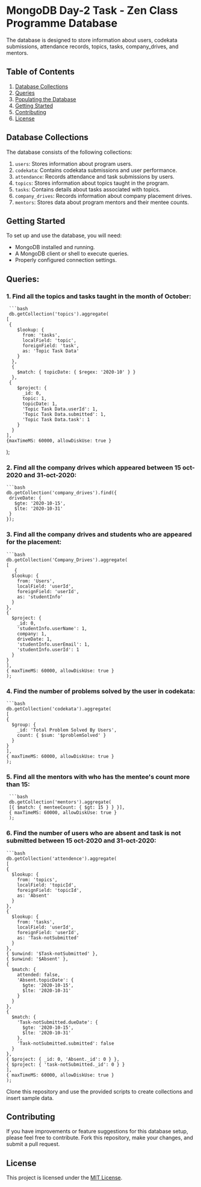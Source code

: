 # MongoDB Day-2 Task - Zen Class Programme Database

The database is designed to store information about users, codekata submissions, attendance records, topics, tasks, company_drives, and mentors.

## Table of Contents

1. [Database Collections](#database-collections)
2. [Queries](#queries)
3. [Populating the Database](#populating-the-database)
4. [Getting Started](#getting-started)
5. [Contributing](#contributing)
6. [License](#license)

## Database Collections

The database consists of the following collections:

1. `users`: Stores information about program users.
2. `codekata`: Contains codekata submissions and user performance.
3. `attendance`: Records attendance and task submissions by users.
4. `topics`: Stores information about topics taught in the program.
5. `tasks`: Contains details about tasks associated with topics.
6. `company_drives`: Records information about company placement drives.
7. `mentors`: Stores data about program mentors and their mentee counts.

## Getting Started

To set up and use the database, you will need:

- MongoDB installed and running.
- A MongoDB client or shell to execute queries.
- Properly configured connection settings.

## Queries:

### 1. Find all the topics and tasks taught in the month of October:

     ```bash
     db.getCollection('topics').aggregate(
    [
     {
        $lookup: {
          from: 'tasks',
          localField: 'topic',
          foreignField: 'task',
          as: 'Topic Task Data'
        }
      },
      {
        $match: { topicDate: { $regex: '2020-10' } }
      },
     {
        $project: {
          _id: 0,
          topic: 1,
          topicDate: 1,
          'Topic Task Data.userId': 1,
          'Topic Task Data.submitted': 1,
          'Topic Task Data.task': 1
        }
      }
    ],
    {maxTimeMS: 60000, allowDiskUse: true }
  ); 

### 2. Find all the company drives which appeared between 15 oct-2020 and 31-oct-2020:

    ```bash
    db.getCollection('company_drives').find({
     driveDate: {
       $gte: '2020-10-15',
       $lte: '2020-10-31'
     }
    });

### 3. Find all the company drives and students who are appeared for the placement:


    ```bash
    db.getCollection('Company_Drives').aggregate(
    [
       {
      $lookup: {
        from: 'Users',
        localField: 'userId',
        foreignField: 'userId',
        as: 'studentInfo'
      }
    },
    {
      $project: {
        _id: 0,
        'studentInfo.userName': 1,
        company: 1,
        driveDate: 1,
        'studentInfo.userEmail': 1,
        'studentInfo.userId': 1
      }
    }
    ],
    { maxTimeMS: 60000, allowDiskUse: true }
    );

### 4. Find the number of problems solved by the user in codekata:

    ```bash
    db.getCollection('codekata').aggregate(
    [
    {
      $group: {
        _id: 'Total Problem Solved By Users',
        count: { $sum: '$problemSolved' }
      }
    }
    ],
    { maxTimeMS: 60000, allowDiskUse: true }
    );

### 5. Find all the mentors with who has the mentee's count more than 15:

     ```bash
     db.getCollection('mentors').aggregate(
     [{ $match: { menteeCount: { $gt: 15 } } }],
     { maxTimeMS: 60000, allowDiskUse: true }
     );

### 6. Find the number of users who are absent and task is not submitted  between 15 oct-2020 and 31-oct-2020:

    ```bash
    db.getCollection('attendence').aggregate(
    [
    {
      $lookup: {
        from: 'topics',
        localField: 'topicId',
        foreignField: 'topicId',
        as: 'Absent'
      }
    },
    {
      $lookup: {
        from: 'tasks',
        localField: 'userId',
        foreignField: 'userId',
        as: 'Task-notSubmitted'
      }
    },
    { $unwind: '$Task-notSubmitted' },
    { $unwind: '$Absent' },
    {
      $match: {
        attended: false,
        'Absent.topicDate': {
          $gte: '2020-10-15',
          $lte: '2020-10-31'
        }
      }
    },
    {
      $match: {
        'Task-notSubmitted.dueDate': {
          $gte: '2020-10-15',
          $lte: '2020-10-31'
        },
        'Task-notSubmitted.submitted': false
      }
    },
    { $project: { _id: 0, 'Absent._id': 0 } },
    { $project: { 'task-notSubmitted._id': 0 } }
    ],
    { maxTimeMS: 60000, allowDiskUse: true }
    );


Clone this repository and use the provided scripts to create collections and insert sample data.

## Contributing

If you have improvements or feature suggestions for this database setup, please feel free to contribute. Fork this repository, make your changes, and submit a pull request.

## License

This project is licensed under the [MIT License](LICENSE).
  
